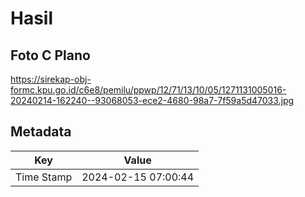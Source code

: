 # Hasil

## Foto C Plano

https://sirekap-obj-formc.kpu.go.id/c6e8/pemilu/ppwp/12/71/13/10/05/1271131005016-20240214-162240--93068053-ece2-4680-98a7-7f59a5d47033.jpg


## Metadata

| Key        | Value               |
| ---------- | ------------------- |
| Time Stamp | 2024-02-15 07:00:44 |



